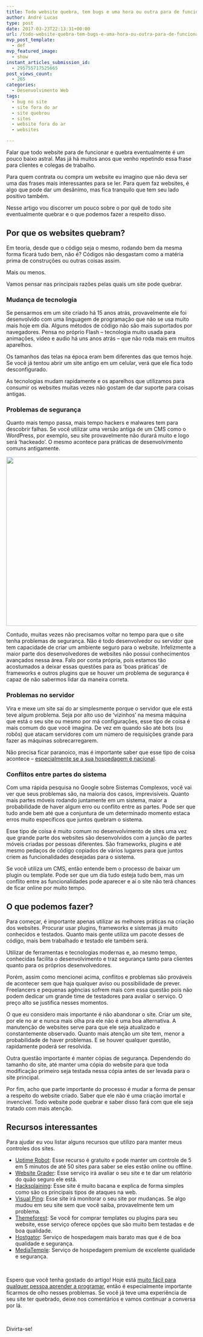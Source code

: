 ```yaml
---
title: Todo website quebra, tem bugs e uma hora ou outra para de funcionar
author: André Lucas
type: post
date: 2017-03-23T22:13:31+00:00
url: /todo-website-quebra-tem-bugs-e-uma-hora-ou-outra-para-de-funcionar/
mvp_post_template:
  - def
mvp_featured_image:
  - show
instant_articles_submission_id:
  - 295755717525665
post_views_count:
  - 265
categories:
  - Desenvolvimento Web
tags:
  - bug no site
  - site fora do ar
  - site quebrou
  - sites
  - website fora do ar
  - websites

---
```

Falar que todo website para de funcionar e quebra eventualmente é um pouco baixo astral. Mas já há muitos anos que venho repetindo essa frase para clientes e colegas de trabalho.

Para quem contrata ou compra um website eu imagino que não deva ser uma das frases mais interessantes para se ler. Para quem faz websites, é algo que pode dar um desânimo, mas fica tranquilo que tem seu lado positivo também.

Nesse artigo vou discorrer um pouco sobre o por quê de todo site eventualmente quebrar e o que podemos fazer a respeito disso.

## Por que os websites quebram?

Em teoria, desde que o código seja o mesmo, rodando bem da mesma forma ficará tudo bem, não é? Códigos não desgastam como a matéria prima de construções ou outras coisas assim.

Mais ou menos.

Vamos pensar nas principais razões pelas quais um site pode quebrar.

### Mudança de tecnologia

Se pensarmos em um site criado há 15 anos atrás, provavelmente ele foi desenvolvido com uma linguagem de programação que não se usa muito mais hoje em dia. Alguns métodos de código não são mais suportados por navegadores. Pensa no próprio Flash &#8211; tecnologia muito usada para animações, vídeo e audio há uns anos atrás &#8211; que não roda mais em muitos aparelhos.

Os tamanhos das telas na época eram bem diferentes das que temos hoje. Se você já tentou abrir um site antigo em um celular, verá que ele fica todo desconfigurado.

As tecnologias mudam rapidamente e os aparelhos que utilizamos para consumir os websites muitas vezes não gostam de dar suporte para coisas antigas.

### Problemas de segurança

Quanto mais tempo passa, mais tempo hackers e malwares tem para descobrir falhas. Se você utilizar uma versão antiga de um CMS como o WordPress, por exemplo, seu site provavelmente não durará muito e logo será &#8216;hackeado&#8217;. O mesmo acontece para práticas de desenvolvimento comuns antigamente.

<img class="size-full wp-image-652 aligncenter" src="https://www.igluonline.com/wp-content/uploads/2017/03/pexels-photo-325229.jpeg" alt="" width="1280" height="448" srcset="https://www.igluonline.com/wp-content/uploads/2017/03/pexels-photo-325229.jpeg 1280w, https://www.igluonline.com/wp-content/uploads/2017/03/pexels-photo-325229-300x105.jpeg 300w, https://www.igluonline.com/wp-content/uploads/2017/03/pexels-photo-325229-768x269.jpeg 768w, https://www.igluonline.com/wp-content/uploads/2017/03/pexels-photo-325229-1024x358.jpeg 1024w" sizes="(max-width: 1280px) 100vw, 1280px" />

Contudo, muitas vezes não precisamos voltar no tempo para que o site tenha problemas de segurança. Não é todo desenvolvedor ou servidor que tem capacidade de criar um ambiente seguro para o website. Infelizmente a maior parte dos desenvolvedores de websites não possui conhecimentos avançados nessa área. Falo por conta própria, pois estamos tão acostumados a deixar essas questões para as &#8216;boas práticas&#8217; de frameworks e outros plugins que se houver um problema de segurança é capaz de não sabermos lidar da maneira correta.

### Problemas no servidor

Vira e mexe um site sai do ar simplesmente porque o servidor que ele está teve algum problema. Seja por alto uso de &#8216;vizinhos&#8217; na mesma máquina que está o seu site ou mesmo por má configurações, esse tipo de coisa é mais comum do que você imagina. De vez em quando são até bots (ou robôs) que atacam servidores com um número de requisições grande para fazer as máquinas sobrecarregarem.

Não precisa ficar paranoico, mas é importante saber que esse tipo de coisa acontece &#8211; <a href="https://www.igluonline.com/nao-vale-pena-utilizar-servicos-brasileiros-de-hospedagem-de-sites/" target="_blank">especialmente se a sua hospedagem é nacional</a>.

### Conflitos entre partes do sistema

Com uma rápida pesquisa no Google sobre Sistemas Complexos, você vai ver que seus problemas são, na maioria dos casos, imprevisíveis. Quanto mais partes móveis rodando juntamente em um sistema, maior a probabilidade de haver algum erro ou conflito entre as partes. Pode ser que tudo ande bem até que a conjuntura de um determinado momento estaca erros muito específicos que juntos quebram o sistema.

Esse tipo de coisa é muito comum no desenvolvimento de sites uma vez que grande parte dos websites são desenvolvidos com a junção de partes móveis criadas por pessoas diferentes. São frameworks, plugins e até mesmo pedaços de código copiados de vários lugares para que juntos criem as funcionalidades desejadas para o sistema.

Se você utiliza um CMS, então entende bem o processo de baixar um plugin ou template. Pode ser que um dia tudo esteja tudo bem, mas um conflito entre as funcionalidades pode aparecer e aí o site não terá chances de ficar online por muito tempo.

## O que podemos fazer?

Para começar, é importante apenas utilizar as melhores práticas na criação dos websites. Procurar usar plugins, frameworks e sistemas já muito conhecidos e testados. Quanto mais gente utiliza um pacote desses de código, mais bem trabalhado e testado ele também será.

Utilizar de ferramentas e tecnologias modernas e, ao mesmo tempo, conhecidas facilita o desenvolvimento e traz segurança tanto para clientes quanto para os próprios desenvolvedores.

Porém, assim como mencionei acima, conflitos e problemas são prováveis de acontecer sem que haja qualquer aviso ou possibilidade de prever. Freelancers e pequenas agências sofrem mais com essa questão pois não podem dedicar um grande time de testadores para avaliar o serviço. O preço alto se justifica nesses momentos.

O que eu considero mais importante é não abandonar o site. Criar um site, por ele no ar e nunca mais olha pra ele não é uma boa alternativa. A manutenção de websites serve para que ele seja atualizado e constantemente observado. Quanto mais atenção um site tem, menor a probabilidade de haver problemas. E se houver qualquer questão, rapidamente poderá ser resolvida.

Outra questão importante é manter cópias de segurança. Dependendo do tamanho do site, até manter uma cópia do website para que toda modificação primeiro seja testada nessa cópia antes de ser levada para o site principal.

Por fim, acho que parte importante do processo é mudar a forma de pensar a respeito do website criado. Saber que ele não é uma criação imortal e invencível. Todo website pode quebrar e saber disso fará com que ele seja tratado com mais atenção.

## Recursos interessantes

Para ajudar eu vou listar alguns recursos que utilizo para manter meus controles dos sites.

  * <a href="https://uptimerobot.com/" target="_blank">Uptime Robot</a>: Esse recurso é gratuito e pode manter um controle de 5 em 5 minutos de até 50 sites para saber se eles estão online ou offline.
  * <a href="https://website.grader.com/" target="_blank">Website Grader</a>: Esse serviço irá avaliar o seu site e te dar um relatório do quão seguro ele está.
  * <a href="https://www.hacksplaining.com/#_=_" target="_blank">Hacksplaining</a>: Esse site é muito bacana e explica de forma simples como são os principais tipos de ataques na web.
  * <a href="https://visualping.io/" target="_blank">Visual Ping</a>: Esse site irá monitorar o seu site por mudanças. Se algo mudou em seu site sem que você saiba, provavelmente tem um problema.
  * <a href="https://themeforest.net/?ref=andrelug" target="_blank">Themeforest</a>: Se você for comprar templates ou plugins para seu website, esse serviço oferece opções que são muito bem testadas e de boa qualidade.
  * <a href="https://www.igluonline.com/link/hostgator/" target="_blank">Hostgator</a>: Serviço de hospedagem mais barato mas que é de boa qualidade e segurança.
  * <a href="https://www.igluonline.com/link/mediatemple/" target="_blank">MediaTemple</a>: Serviço de hospedagem premium de excelente qualidade e segurança.

&nbsp;

Espero que você tenha gostado do artigo! Hoje está <a href="https://www.igluonline.com/nunca-foi-tao-facil-aprender-programacao-quanto-2017/" target="_blank">muito fácil para qualquer pessoa aprender a programar</a>, então é especialmente importante ficarmos de olho nesses problemas. Se você já teve uma experiência de seu site ter quebrado, deixe nos comentários e vamos continuar a conversa por lá.

&nbsp;

Divirta-se!